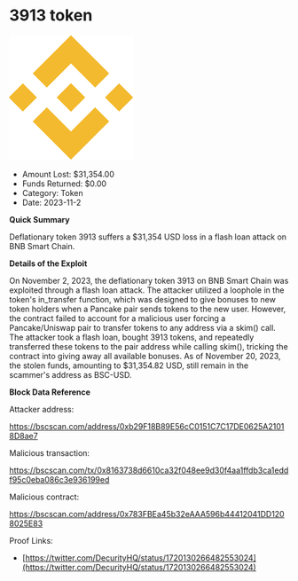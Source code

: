 # 3913 token
![3913 token](/rektimages/3913-Token-Exploit.png)
- Amount Lost: $31,354.00
- Funds Returned: $0.00
- Category: Token
- Date: 2023-11-2

**Quick Summary**

Deflationary token 3913 suffers a $31,354 USD loss in a flash loan attack on BNB Smart Chain.

  


 **Details of the Exploit**

On November 2, 2023, the deflationary token 3913 on BNB Smart Chain was exploited through a flash loan attack. The attacker utilized a loophole in the token's in_transfer function, which was designed to give bonuses to new token holders when a Pancake pair sends tokens to the new user. However, the contract failed to account for a malicious user forcing a Pancake/Uniswap pair to transfer tokens to any address via a skim() call. The attacker took a flash loan, bought 3913 tokens, and repeatedly transferred these tokens to the pair address while calling skim(), tricking the contract into giving away all available bonuses. As of November 20, 2023, the stolen funds, amounting to $31,354.82 USD, still remain in the scammer's address as BSC-USD.

  


 **Block Data Reference**

Attacker address:

https://bscscan.com/address/0xb29F18B89E56cC0151C7C17DE0625A21018D8ae7

  


Malicious transaction:

https://bscscan.com/tx/0x8163738d6610ca32f048ee9d30f4aa1ffdb3ca1eddf95c0eba086c3e936199ed

  


Malicious contract:

https://bscscan.com/address/0x783FBEa45b32eAAA596b44412041DD1208025E83


Proof Links:
- [https://twitter.com/DecurityHQ/status/1720130266482553024](https://twitter.com/DecurityHQ/status/1720130266482553024)


